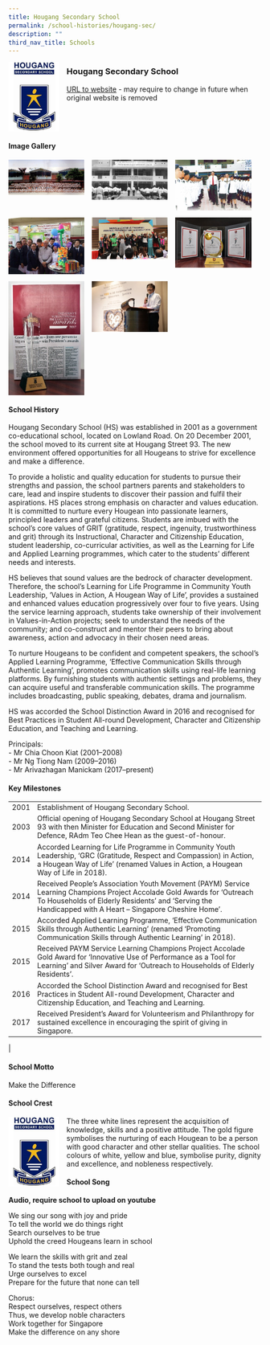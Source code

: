 ```yaml
---
title: Hougang Secondary School
permalink: /school-histories/hougang-sec/
description: ""
third_nav_title: Schools
---
```

<img src="/images/hougangsec1.jpg" style="width:20%;margin-right:15px;" align = "left">

### **Hougang Secondary School**
[URL to website](https://hougangsec.moe.edu.sg/) - may require to change in future when original website is removed

<br clear="left">

#### **Image Gallery**

<p><a href="https://staging.d1yxymztqoj7qn.amplifyapp.com/images/ahmadibrahimpri2.jpg">  
<img src="/images/hougangsec2.jpg" style="width:30%;margin-right:15px;" align = "left">
</a></p>

<p><a href="https://staging.d1yxymztqoj7qn.amplifyapp.com/images/ahmadibrahimpri3.jpg">  
<img src="/images/hougangsec3.jpg" style="width:30%;margin-right:15px;" align = "left">
</a></p>

<p><a href="https://staging.d1yxymztqoj7qn.amplifyapp.com/images/ahmadibrahimpri4.jpg">  
<img src="/images/hougangsec4.jpg" style="width:30%;margin-right:15px;" align = "left">
</a></p>

<br clear="left">

<p><a href="https://staging.d1yxymztqoj7qn.amplifyapp.com/images/ahmadibrahimpri2.jpg">  
<img src="/images/hougangsec5.jpg" style="width:30%;margin-right:15px;" align = "left">
</a></p>

<p><a href="https://staging.d1yxymztqoj7qn.amplifyapp.com/images/ahmadibrahimpri3.jpg">  
<img src="/images/hougangsec6.jpg" style="width:30%;margin-right:15px;" align = "left">
</a></p>

<p><a href="https://staging.d1yxymztqoj7qn.amplifyapp.com/images/ahmadibrahimpri4.jpg">  
<img src="/images/hougangsec7.jpg" style="width:30%;margin-right:15px;" align = "left">
</a></p>

<br clear="left">

<p><a href="https://staging.d1yxymztqoj7qn.amplifyapp.com/images/ahmadibrahimpri3.jpg">  
<img src="/images/hougangsec8.jpg" style="width:30%;margin-right:15px;" align = "left">
</a></p>

<p><a href="https://staging.d1yxymztqoj7qn.amplifyapp.com/images/ahmadibrahimpri4.jpg">  
<img src="/images/hougangsec9.jpg" style="width:30%;margin-right:15px;" align = "left">
</a></p>

<br clear="left">

#### **School History**
Hougang Secondary School (HS) was established in 2001 as a government co-educational school, located on Lowland Road. On 20 December 2001, the school moved to its current site at Hougang Street 93. The new environment offered opportunities for all Hougeans to strive for excellence and make a difference.

To provide a holistic and quality education for students to pursue their strengths and passion, the school partners parents and stakeholders to care, lead and inspire students to discover their passion and fulfil their aspirations. HS places strong emphasis on character and values education. It is committed to nurture every Hougean into passionate learners, principled leaders and grateful citizens. Students are imbued with the school’s core values of GRIT (gratitude, respect, ingenuity, trustworthiness and grit) through its Instructional, Character and Citizenship Education, student leadership, co-curricular activities, as well as the Learning for Life and Applied Learning programmes, which cater to the students’ different needs and interests.

HS believes that sound values are the bedrock of character development. Therefore, the school’s Learning for Life Programme in Community Youth Leadership, ‘Values in Action, A Hougean Way of Life’, provides a sustained and enhanced values education progressively over four to five years. Using the service learning approach, students take ownership of their involvement in Values-in-Action projects; seek to understand the needs of the community; and co-construct and mentor their peers to bring about awareness, action and advocacy in their chosen need areas.

To nurture Hougeans to be confident and competent speakers, the school’s Applied Learning Programme, ‘Effective Communication Skills through Authentic Learning’, promotes communication skills using real-life learning platforms. By furnishing students with authentic settings and problems, they can acquire useful and transferable communication skills. The programme includes broadcasting, public speaking, debates, drama and journalism.

HS was accorded the School Distinction Award in 2016 and recognised for Best Practices in Student All-round Development, Character and Citizenship Education, and Teaching and Learning.

Principals:<br>
\- Mr Chia Choon Kiat (2001–2008) <br>
\- Mr Ng Tiong Nam (2009–2016)<br>
\- Mr Arivazhagan Manickam (2017–present)

#### **Key Milestones**

|  |  |
|:---:|---|
| 2001 | Establishment of Hougang Secondary School. |
| 2003 | Official opening of Hougang Secondary School at Hougang Street 93 with then Minister for Education and Second Minister for Defence, RAdm Teo Chee Hean as the guest-of-honour. |
| 2014 | Accorded Learning for Life Programme in Community Youth Leadership, ‘GRC (Gratitude, Respect and Compassion) in Action, a Hougean Way of Life’ (renamed Values in Action, a Hougean Way of Life in 2018). |
| 2014 | Received People’s Association Youth Movement (PAYM) Service Learning Champions Project Accolade Gold Awards for ‘Outreach To Households of Elderly Residents’ and ‘Serving the Handicapped with A Heart – Singapore Cheshire Home’. |
| 2015 | Accorded Applied Learning Programme, ‘Effective Communication Skills through Authentic Learning’ (renamed ‘Promoting Communication Skills through Authentic Learning’ in 2018). |
| 2015 | Received PAYM Service Learning Champions Project Accolade Gold Award for ‘Innovative Use of Performance as a Tool for Learning’ and Silver Award for ‘Outreach to Households of Elderly Residents’. |
| 2016 | Accorded the School Distinction Award and recognised for Best Practices in Student All-round Development, Character and Citizenship Education, and Teaching and Learning. |
| 2017 | Received President’s Award for Volunteerism and Philanthropy for sustained excellence in encouraging the spirit of giving in Singapore. |
|

#### **School Motto**
Make the Difference

#### **School Crest**
<img src="/images/hougangsec1.jpg" style="width:20%;margin-right:15px;" align = "left">

The three white lines represent the acquisition of knowledge, skills and a positive attitude. The gold figure symbolises the nurturing of each Hougean to be a person with good character and other stellar qualities. The school colours of white, yellow and blue, symbolise purity, dignity and excellence, and nobleness respectively.

#### **School Song**
**Audio, require school to upload on youtube**

We sing our song with joy and pride<br>
To tell the world we do things right<br>
Search ourselves to be true<br>
Uphold the creed Hougeans learn in school

We learn the skills with grit and zeal<br>
To stand the tests both tough and real<br>
Urge ourselves to excel<br>
Prepare for the future that none can tell

Chorus:<br>
Respect ourselves, respect others<br>
Thus, we develop noble characters<br>
Work together for Singapore<br>
Make the difference on any shore